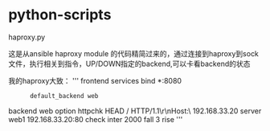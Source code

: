 # python-scripts

haproxy.py

这是从ansible haproxy module 的代码精简过来的，通过连接到haproxy到sock文件，执行相关到指令，UP/DOWN指定的backend,可以卡看backend的状态

我的haproxy大致：
'''
  frontend services
          bind *:8080

          default_backend web


  backend web
          option httpchk HEAD / HTTP/1.1\r\nHost:\ 192.168.33.20
          server web1 192.168.33.20:80 check inter 2000 fall 3 rise
'''
